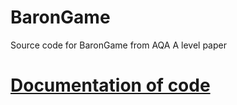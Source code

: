 # BaronGame
Source code for BaronGame from AQA A level paper

# [Documentation of code](./programAnalysis.md)